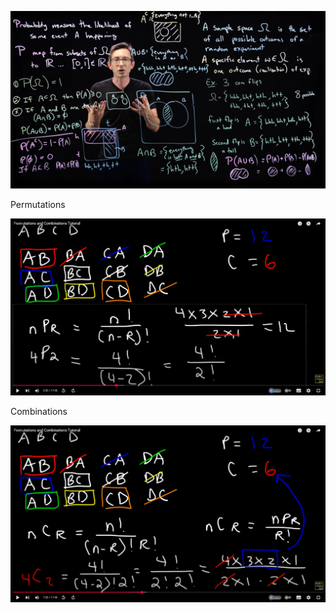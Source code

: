 ![alt text](image.png)

Permutations

![alt text](image-1.png)

Combinations

![alt text](image-2.png)